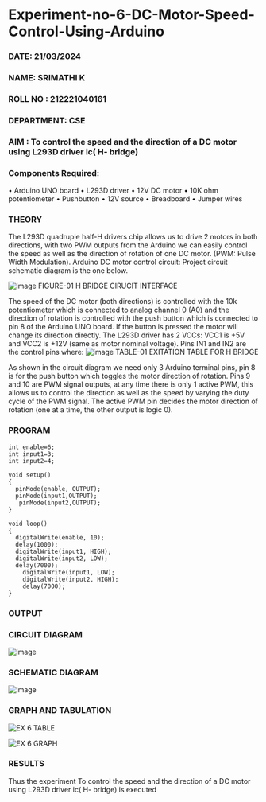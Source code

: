 # Experiment-no-6-DC-Motor-Speed-Control-Using-Arduino
###  DATE: 21/03/2024

###  NAME: SRIMATHI K
###  ROLL NO : 212221040161
###  DEPARTMENT: CSE

### AIM : To control the speed and the direction of a DC motor using L293D driver ic( H- bridge)

### Components Required:
•	Arduino UNO board
•	L293D driver
•	12V DC motor
•	10K ohm potentiometer
•	Pushbutton
•	12V source
•	Breadboard
•	Jumper wires
### THEORY 
The L293D quadruple half-H drivers chip allows us to drive 2 motors in both directions, with two PWM outputs from the Arduino we can easily control the speed as well as the direction of rotation of one DC motor. (PWM: Pulse Width Modulation).
Arduino DC motor control circuit:
Project circuit schematic diagram is the one below.

![image](https://user-images.githubusercontent.com/36288975/167763051-b230c183-afc5-46f2-ba95-0f95e10dd6c9.png)
FIGURE-01 H BRIDGE CIRUCIT INTERFACE 
 
The speed of the DC motor (both directions) is controlled with the 10k potentiometer which is connected to analog channel 0 (A0) and the direction of rotation is controlled with the push button which is connected to pin 8 of the Arduino UNO board. If the button is pressed the motor will change its direction directly.
The L293D driver has 2 VCCs: VCC1 is +5V and VCC2 is +12V (same as motor nominal voltage). Pins IN1 and IN2 are the control pins where:
![image](https://user-images.githubusercontent.com/36288975/167763120-1421c2c5-8381-49eb-b376-03f6e1113b7a.png)
TABLE-01 EXITATION TABLE FOR H BRIDGE 

As shown in the circuit diagram we need only 3 Arduino terminal pins, pin 8 is for the push button which toggles the motor direction of rotation. Pins 9 and 10 are PWM signal outputs, at any time there is only 1 active PWM, this allows us to control the direction as well as the speed by varying the duty cycle of the PWM signal. The active PWM pin decides the motor direction of rotation (one at a time, the other output is logic 0).

### PROGRAM 
```
int enable=6;
int input1=3;
int input2=4;

void setup()
{
  pinMode(enable, OUTPUT);
  pinMode(input1,OUTPUT);
   pinMode(input2,OUTPUT);
}

void loop()
{
  digitalWrite(enable, 10);
  delay(1000); 
  digitalWrite(input1, HIGH); 
  digitalWrite(input2, LOW);
  delay(7000);
  	digitalWrite(input1, LOW); 
  	digitalWrite(input2, HIGH); 
  	delay(7000);
}
```

### OUTPUT
### CIRCUIT DIAGRAM

![image](https://github.com/madhi43/Experiment-no-7-DC-Motor-Speed-Control-Using-Arduino/assets/103943383/25a2478f-eccb-4891-9275-eff559a0a4c5)

### SCHEMATIC DIAGRAM
![image](https://github.com/madhi43/Experiment-no-7-DC-Motor-Speed-Control-Using-Arduino/assets/103943383/551ae4b7-d8d8-49ab-81b8-a0caa7bc9fbd)

### GRAPH AND TABULATION 

![EX 6 TABLE](https://github.com/madhi43/Experiment-no-7-DC-Motor-Speed-Control-Using-Arduino/assets/103943383/eb27259a-bf87-468c-a716-2b4d5c878d8f)



![EX 6 GRAPH](https://github.com/madhi43/Experiment-no-7-DC-Motor-Speed-Control-Using-Arduino/assets/103943383/6097b68b-4c53-44a1-a96c-53bc15be5e65)




### RESULTS 

Thus the experiment To control the speed and the direction of a DC motor using L293D driver ic( H- bridge) is executed
